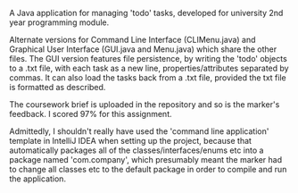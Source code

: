 A Java application for managing 'todo' tasks, developed for university 2nd year programming module.

Alternate versions for Command Line Interface (CLIMenu.java) and Graphical User Interface (GUI.java and Menu.java) which share the other files. The GUI version features file persistence, by writing the 'todo' objects to a .txt file, with each task as a new line, properties/attributes separated by commas. It can also load the tasks back from a .txt file, provided the txt file is formatted as described.

The coursework brief is uploaded in the repository and so is the marker's feedback. I scored 97% for this assignment.

Admittedly, I shouldn't really have used the 'command line application' template in IntelliJ IDEA when setting up the project, because that automatically packages all of the classes/interfaces/enums etc into a package named 'com.company', which presumably meant the marker had to change all classes etc to the default package in order to compile and run the application.
